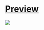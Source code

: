 <h1><a href="https://sunweatherapp.netlify.app/">Preview</a></h1>
<img src="https://amandevweb.netlify.app/images/weather.png">
